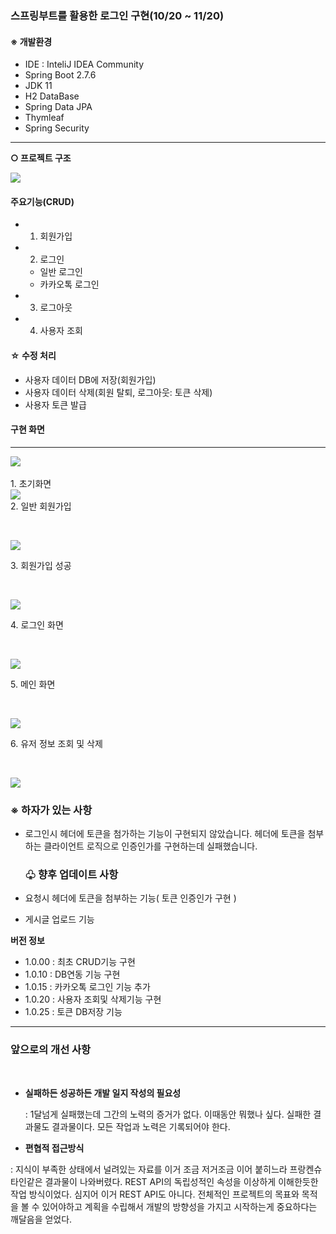 ### 스프링부트를 활용한 로그인 구현(10/20 ~ 11/20)


#### __※ 개발환경__

- IDE : InteliJ IDEA Community
- Spring Boot 2.7.6
- JDK 11
- H2 DataBase
- Spring Data JPA
- Thymleaf
- Spring Security

---
__○ 프로젝트 구조__

<div class="test_image">
  <img src="./img/archi.jpg">
</div>


#### 주요기능(CRUD)
- 1. 회원가입
- 2. 로그인
  - 일반 로그인
  - 카카오톡 로그인
- 3. 로그아웃
- 4. 사용자 조회

#### ☆ 수정 처리
- 사용자 데이터 DB에 저장(회원가입)
- 사용자 데이터 삭제(회원 탈퇴, 로그아웃: 토큰 삭제)
- 사용자 토큰 발급



#### 구현 화면
---
<div class="test_image">
  <img src="./img/1.jpg">
</div>
<br>1. 초기화면
<br><div class="test_image">
  <img src="./img/2.jpg">
</div>
2. 일반 회원가입

<br><div class="test_image">
  <img src="./img/3.jpg">
</div>
3. 회원가입 성공

<br><div class="test_image">
  <img src="./img/4.jpg">
</div>
4. 로그인 화면

<br><div class="test_image">
  <img src="./img/5.jpg">
</div>
5. 메인 화면

<br><div class="test_image">
  <img src="./img/6.jpg">
</div>
6. 유저 정보 조회 및 삭제

<br><div class="test_image">
  <img src="./img/7.jpg">
</div>


### __※ 하자가 있는 사항__

- 로그인시 헤더에 토큰을 첨가하는 기능이 구현되지 않았습니다.
  헤더에 토큰을 첨부하는 클라이언트 로직으로 인증인가를 구현하는데 실패했습니다.





  ### __♧ 향후 업데이트 사항__

- 요청시 헤더에 토큰을 첨부하는 기능( 토큰 인증인가 구현 )
- 게시글 업로드 기능


__버전 정보__

- 1.0.00 : 최초 CRUD기능 구현
- 1.0.10 : DB연동 기능 구현
- 1.0.15 : 카카오톡 로그인 기능 추가
- 1.0.20 : 사용자 조회및 삭제기능 구현
- 1.0.25 : 토큰 DB저장 기능


---
### 앞으로의 개선 사항
<br>

- __실패하든 성공하든 개발 일지 작성의 필요성__

  : 1달넘게 실패했는데 그간의 노력의 증거가 없다. 이때동안 뭐했나 싶다. 실패한 결과물도 결과물이다. 모든 작업과 노력은 기록되어야 한다.

- __편협적 접근방식__

 : 지식이 부족한 상태에서  널려있는 자료를 이거 조금 저거조금 이어 붙히느라 프랑켄슈타인같은 결과물이 나와버렸다. REST API의 독립성적인 속성을 이상하게 이해한듯한 작업 방식이었다. 심지어 이거 REST API도 아니다. 전체적인 프로젝트의 목표와 목적을 볼 수 있어야하고 계획을 수립해서 개발의 방향성을 가지고 시작하는게 중요하다는 깨달음을 얻었다.
